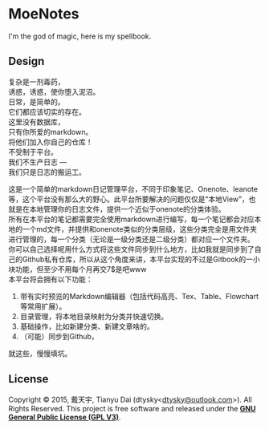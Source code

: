 # MoeNotes
I'm the god of magic, here is my spellbook.


## Design

复杂是一剂毒药，  
诱惑，诱惑，使你堕入泥沼。  
日常，是简单的。  
它们都应该切实的存在。  
这里没有数据库，  
只有你所爱的markdown。  
将他们加入你自己的仓库！  
不受制于平台。  
我们不生产日志 —  
我们只是日志的搬运工。  


这是一个简单的markdown日记管理平台，不同于印象笔记、Onenote、leanote等，这个平台没有那么大的野心。此平台所要解决的问题仅仅是“本地View”，也就是在本地管理你的日志文件，提供一个近似于onenote的分类体验。  
所有在本平台的笔记都需要完全使用markdown进行编写，每一个笔记都会对应本地的一个md文件，并提供和onenote类似的分类层级，这些分类完全是用文件夹进行管理的，每一个分类（无论是一级分类还是二级分类）都对应一个文件夹。  
你可以自己选择呢用什么方式将这些文件同步到什么地方，比如我就是同步到了自己的Github私有仓库，所以从这个角度来讲，本平台实现的不过是Gitbook的一小块功能，但至少不用每个月再交7$是吧www  
本平台将会拥有以下功能：  

1. 带有实时预览的Markdown编辑器（包括代码高亮、Tex、Table、Flowchart等常用扩展）。
2. 目录管理，将本地目录映射为分类并快速切换。
3. 基础操作，比如新建分类、新建文章啥的。
4. （可能）同步到Github，

就这些，慢慢填坑。  


## License

Copyright © 2015, 戴天宇, Tianyu Dai (dtysky\<dtysky@outlook.com\>). All Rights Reserved.
This project is free software and released under the **[GNU General Public License (GPL V3)](http://www.gnu.org/licenses/gpl.html)**.